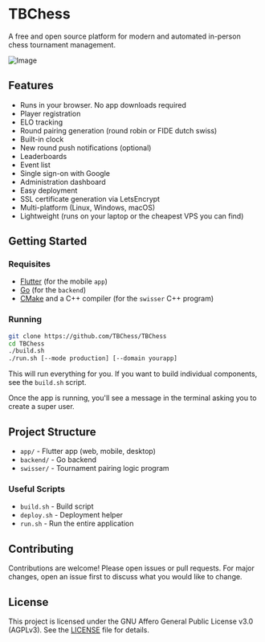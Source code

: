 # TBChess

A free and open source platform for modern and automated in-person chess tournament management.

![Image](https://github.com/user-attachments/assets/142f8036-9a7a-4293-8467-48107ec8bf84)

## Features

* Runs in your browser. No app downloads required
* Player registration
* ELO tracking
* Round pairing generation (round robin or FIDE dutch swiss)
* Built-in clock
* New round push notifications (optional)
* Leaderboards
* Event list
* Single sign-on with Google
* Administration dashboard
* Easy deployment
* SSL certificate generation via LetsEncrypt
* Multi-platform (Linux, Windows, macOS)
* Lightweight (runs on your laptop or the cheapest VPS you can find)

## Getting Started

### Requisites

- [Flutter](https://flutter.dev/docs/get-started/install) (for the mobile `app`)
- [Go](https://go.dev/doc/install) (for the `backend`)
- [CMake](https://cmake.org/download/) and a C++ compiler (for the `swisser` C++ program)

### Running

```bash
git clone https://github.com/TBChess/TBChess
cd TBChess
./build.sh
./run.sh [--mode production] [--domain yourapp]
```

This will run everything for you. If you want to build individual components, see the `build.sh` script.

Once the app is running, you'll see a message in the terminal asking you to create a super user.

## Project Structure

- `app/` - Flutter app (web, mobile, desktop)
- `backend/` - Go backend
- `swisser/` - Tournament pairing logic program

### Useful Scripts

- `build.sh` - Build script
- `deploy.sh` - Deployment helper
- `run.sh` - Run the entire application

## Contributing

Contributions are welcome! Please open issues or pull requests. For major changes, open an issue first to discuss what you would like to change.

## License

This project is licensed under the GNU Affero General Public License v3.0 (AGPLv3). See the [LICENSE](LICENSE) file for details.
